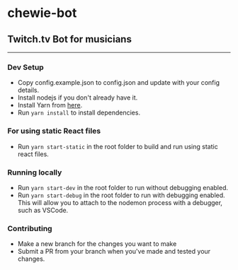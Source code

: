 # chewie-bot

## Twitch.tv Bot for musicians

---

### Dev Setup

- Copy config.example.json to config.json and update with your config details.
- Install nodejs if you don't already have it.
- Install Yarn from [here](https://yarnpkg.com/en/docs/install#windows-stable).
- Run `yarn install` to install dependencies.

### For using static React files

- Run `yarn start-static` in the root folder to build and run using static react files.

### Running locally

- Run `yarn start-dev` in the root folder to run without debugging enabled.
- Run `yarn start-debug` in the root folder to run with debugging enabled. This will allow you to attach to the nodemon process with a debugger, such as VSCode.

### Contributing

- Make a new branch for the changes you want to make
- Submit a PR from your branch when you've made and tested your changes.
